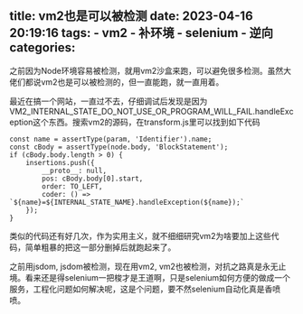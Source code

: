 title: vm2也是可以被检测
date: 2023-04-16 20:19:16
tags:
    - vm2
    - 补环境
    - selenium
    - 逆向
categories:
---
之前因为Node环境容易被检测，就用vm2沙盒来跑，可以避免很多检测。虽然大佬们都说vm2也是可以被检测的，但一直能跑，就一直用着。

最近在搞一个网站，一直过不去，仔细调试后发现是因为VM2_INTERNAL_STATE_DO_NOT_USE_OR_PROGRAM_WILL_FAIL.handleException这个东西。搜索vm2的源码，在transform.js里可以找到如下代码

```
const name = assertType(param, 'Identifier').name;
const cBody = assertType(node.body, 'BlockStatement');
if (cBody.body.length > 0) {
    insertions.push({
        __proto__: null,
        pos: cBody.body[0].start,
        order: TO_LEFT,
        coder: () => `${name}=${INTERNAL_STATE_NAME}.handleException(${name});`
    });
}
```
类似的代码还有好几次，作为实用主义，就不细细研究vm2为啥要加上这些代码，简单粗暴的把这一部分删掉后就跑起来了。

之前用jsdom, jsdom被检测，现在用vm2, vm2也被检测，对抗之路真是永无止境。看来还是得selenium一把梭才是王道啊，只是selenium如何方便的做成一个服务，工程化问题如何解决呢，这是个问题，要不然selenium自动化真是香喷喷。

